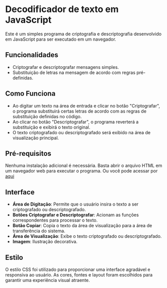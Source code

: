 
# Decodificador de texto em JavaScript

Este é um simples programa de criptografia e descriptografia desenvolvido em JavaScript para ser executado em um navegador.

## Funcionalidades

- Criptografar e descriptografar mensagens simples.
- Substituição de letras na mensagem de acordo com regras pré-definidas.

## Como Funciona

- Ao digitar um texto na área de entrada e clicar no botão "Criptografar", o programa substituirá certas letras de acordo com as regras de substituição definidas no código.
- Ao clicar no botão "Descriptografar", o programa reverterá a substituição e exibirá o texto original.
- O texto criptografado ou descriptografado será exibido na área de visualização principal.

## Pré-requisitos

Nenhuma instalação adicional é necessária. Basta abrir o arquivo HTML em um navegador web para executar o programa. Ou você pode acessar por [aqui](https://kaliniv.github.io/decodificador-de-texto/)

## Interface

- **Área de Digitação**: Permite que o usuário insira o texto a ser criptografado ou descriptografado.
- **Botões Criptografar e Descriptografar**: Acionam as funções correspondentes para processar o texto.
- **Botão Copiar**: Copia o texto da área de visualização para a área de transferência do sistema.
- **Área de Visualização**: Exibe o texto criptografado ou descriptografado.
- **Imagem**: Ilustração decorativa.

## Estilo

O estilo CSS foi utilizado para proporcionar uma interface agradável e responsiva ao usuário. As cores, fontes e layout foram escolhidos para garantir uma experiência visual atraente.

